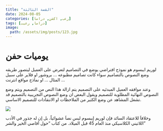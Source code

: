 ```yaml
---
title: "القصة الثالثة"
date: 2024-08-05
categories: [رعب, اكشن, دراما]
tags: [دراما, رعيب]
image:
  path: /assets/img/posts/123.jpg
---
```


# يوميات حفن 

لوريم ايبسوم هو نموذج افتراضي يوضع في التصاميم لتعرض على العميل ليتصور طريقه وضع النصوص بالتصاميم سواء كانت تصاميم مطبوعه … بروشور او فلاير على سبيل المثال … او نماذج مواقع انترنت …

وعند موافقه العميل المبدئيه على التصميم يتم ازالة هذا النص من التصميم ويتم وضع النصوص النهائية المطلوبة للتصميم ويقول البعض ان وضع النصوص التجريبية بالتصميم قد تشغل المشاهد عن وضع الكثير من الملاحظات او الانتقادات للتصميم الاساسي.

![](/assets/img/posts/123.png)

وخلافاَ للاعتقاد السائد فإن لوريم إيبسوم ليس نصاَ عشوائياً، بل إن له جذور في الأدب اللاتيني الكلاسيكي منذ العام 45 قبل الميلاد. من كتاب “حول أقاصي الخير والشر”
